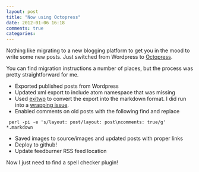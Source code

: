 ```yaml
---
layout: post
title: "Now using Octopress"
date: 2012-01-06 16:18
comments: true
categories: 
---
```


Nothing like migrating to a new blogging platform to get you in the mood
to write some new posts. Just switched from Wordpress to
[Octopress](http://octopress.org).

You can find migration instructions a number of places, but the process was pretty straightforward for me.

- Exported published posts from Wordpress
- Updated xml export to include atom namespace that was missing
- Used [exitwp](https://github.com/thomasf/exitwp) to convert the export
  into the markdown format. I did run into a [wrapping issue](https://github.com/thomasf/exitwp/issues/6).
- Enabled comments on old posts with the following find and replace

```
 perl -pi -e 's/layout: post/layout: post\ncomments: true/g' *.markdown
```

- Saved images to source/images and updated posts with proper links
- Deploy to github!
- Update feedburner RSS feed location

Now I just need to find a spell checker plugin!
